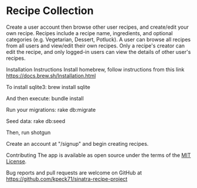 <h1>Recipe Collection</h1>
Create a user account then browse other user recipes, and create/edit your own recipe. Recipes include a recipe name, ingredients, and optional categories (e.g. Vegetarian, Dessert, Potluck). A user can browse all recipes from all users and view/edit their own recipes. Only a recipe's creator can edit the recipe, and only logged-in users can view the details of other user's recipes.

Installation Instructions
Install homebrew, follow instructions from this link https://docs.brew.sh/Installation.html

To install sqlite3:
brew install sqlite

And then execute:
bundle install

Run your migrations:
rake db:migrate

Seed data:
rake db:seed

Then, run shotgun

Create an account at "/signup" and begin creating recipes.

Contributing
The app is available as open source under the terms of the <a href="https://opensource.org/licenses/MIT">MIT License</a>.

Bug reports and pull requests are welcome on GitHub at https://github.com/kpeck71/sinatra-recipe-project
